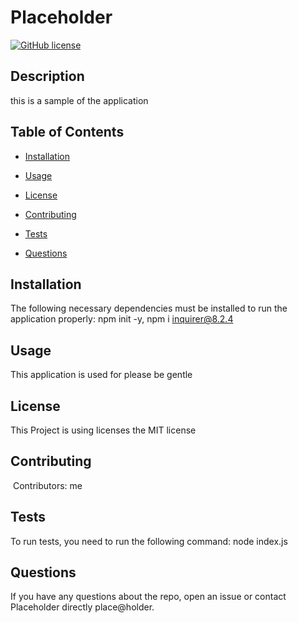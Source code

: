 
# Placeholder
  
[![GitHub license](https://img.shields.io/badge/license-MIT-blue.svg)](https://opensource.org/licenses/MIT)

## Description
  this is a sample of the application

## Table of Contents 

* [Installation](#installation)

* [Usage](#usage)

* [License](#license)

* [Contributing](#contributing)

* [Tests](#tests)

* [Questions](#questions)

## Installation <a name="installation"></a>

  The following necessary dependencies must be installed to run the application properly: npm init -y, npm i inquirer@8.2.4

## Usage <a name="usage"></a>

  ​This application is used for please be gentle

## License <a name="license"></a>
      
This Project is using licenses the MIT license

## Contributing <a name="contributing"></a>

​  Contributors: me

## Tests <a name="tests"></a>

  To run tests, you need to run the following command: node index.js

## Questions <a name="questions"></a>

  If you have any questions about the repo, open an issue or contact Placeholder directly place@holder.


